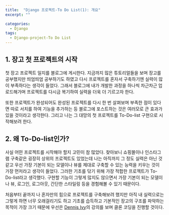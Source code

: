 ```yaml
---
title:  "Django 프로젝트-To Do List(1): 개요"
excerpt: ""

categories:
  - Django
tags:
  - Django-project-To Do List
---
```


## 1. 장고 첫 프로젝트의 시작

첫 장고 프로젝트 일지를 블로그에 게시한다. 지금까지 많은 튜토리얼들을 보며 장고를 공부했지만 띄엄띄엄 공부하기도 하였고 다시 프로젝트를 혼자서 구축하기엔 실력이 많이 부족하다는 생각이 들었다. 그래서 블로그에 내가 개발한 과정을 하나씩 차근차근 업로드해가며 프로젝트를 다시금 복기하여 실력을 더욱 더 기르고자 한다. 

또한 프로젝트가 완성되어도 완성된 프로젝트를 다시 한 번 살펴보며 부족한 점이 있다면 따로 서치를 하여 기능을 추가하는 등 블로그에 포스트하는 것은 여러모로 큰 효과가 있을 것이라고 생각한다. 그리고 나는 그 대망의 첫 프로젝트를 To-Do-list 구현으로 시작해보려 한다.

## 2. 왜 To-Do-list인가?

사실 어떤 프로젝트를 시작해야 할지 고민이 참 많았다. 찾아보니 쇼핑몰이나 인스타그램 구축같은 굉장히 상위의 프로젝트도 있었는데 나는 아직까지 그 정도 실력은 아닌 것 같고 우선 가장 기본이 되는 모델이나 뷰를 제대로 구축할 수 있는 능력을 키우는 것이 가장 먼저라고 생각이 들었다. 그러한 기초를 닦기 위해 가장 적합한 프로젝트가 To-Do-list라고 생각했다. 구현할 기능이 그렇게 많지도 않으면서 가장 기본이 되는 모델이나 뷰, 로그인, 로그아웃, 간단한 스타일링 등을 경험해볼 수 있기 때문이다.

처음부터 끝까지 나 혼자만의 힘으로 프로젝트를 구축해보려 했지만 아직 내 실력으로는 그렇게 하면 너무 오래걸리기도 하고 기초를 습득하고 기본적인 장고의 구조를 파악하는 목적이 가장 크기 때문에 우선은 [Dennis Ivy](https://www.youtube.com/watch?v=llbtoQTt4qw)의 강의를 보며 클론 코딩을 진행할 것이다.